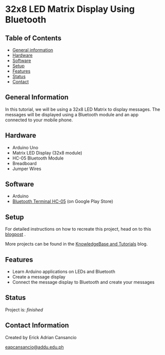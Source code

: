 # 32x8 LED Matrix Display Using Bluetooth
## Table of Contents
* [General information](#general-information)
* [Hardware](#hardware)
* [Software](#software)
* [Setup](#setup)
* [Features](#features)
* [Status](#status)
* [Contact](#contact)

## General Information
In this tutorial, we will be using a 32x8 LED Matrix to display messages. The messages will be displayed using a Bluetooth module and an app connected to your mobile phone.

## Hardware
* Arduino Uno
* Matrix LED Display (32x8 module)
* HC-05 Bluetooth Module
* Breadboard
* Jumper Wires

## Software
* Arduino
* [Bluetooth Terminal HC-05](https://play.google.com/store/apps/details?id=project.bluetoothterminal) (on Google Play Store)

## Setup
For detailed instructions on how to recreate this project, head on to this [blogpost](https://store.createlabz.com/blogs/createlabz-tutorials/32x8-led-matrix-message-display-using-bluetooth) .

More projects can be found in the [KnowledgeBase and Tutorials](https://store.createlabz.com/blogs/createlabz-tutorials) blog.

## Features
* Learn Arduino applications on LEDs and Bluetooth
* Create a message display
* Connect the message display to Bluetooth and create your messages

## Status
Project is: _finished_

## Contact Information
Created by Erick Adrian Cansancio

eapcansancio@addu.edu.ph


